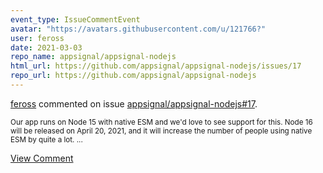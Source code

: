 ```yaml
---
event_type: IssueCommentEvent
avatar: "https://avatars.githubusercontent.com/u/121766?"
user: feross
date: 2021-03-03
repo_name: appsignal/appsignal-nodejs
html_url: https://github.com/appsignal/appsignal-nodejs/issues/17
repo_url: https://github.com/appsignal/appsignal-nodejs
---
```


<a href='https://github.com/feross' target='_blank'>feross</a> commented on issue <a href='https://github.com/appsignal/appsignal-nodejs/issues/17' target='_blank'>appsignal/appsignal-nodejs#17</a>.

<small>Our app runs on Node 15 with native ESM and we'd love to see support for this. Node 16 will be released on April 20, 2021, and it will increase the number of people using native ESM by quite a lot....</small>

<a href='https://github.com/appsignal/appsignal-nodejs/issues/17' target='_blank'>View Comment</a>